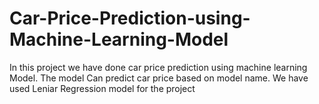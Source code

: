 # Car-Price-Prediction-using-Machine-Learning-Model
In this project we have done car price prediction using machine learning Model. The model Can predict car price based on model name. We have used Leniar Regression model for the project

